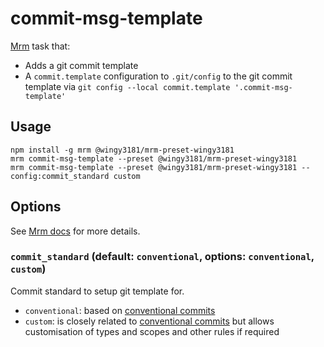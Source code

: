 # commit-msg-template

[Mrm](https://github.com/sapegin/mrm) task that:
- Adds a git commit template 
- A `commit.template` configuration to `.git/config` to the git commit template via `git config --local commit.template '.commit-msg-template'`

## Usage

```
npm install -g mrm @wingy3181/mrm-preset-wingy3181
mrm commit-msg-template --preset @wingy3181/mrm-preset-wingy3181
mrm commit-msg-template --preset @wingy3181/mrm-preset-wingy3181 --config:commit_standard custom
```

## Options

See [Mrm docs](https://github.com/sapegin/mrm#usage) for more details.

### `commit_standard` (default: `conventional`, options: `conventional`, `custom`)

Commit standard to setup git template for.
- `conventional`: based on [conventional commits][cc]
- `custom`: is closely related to [conventional commits][cc] but allows customisation of types and scopes and other rules if required

[cc]: https://www.conventionalcommits.org/
